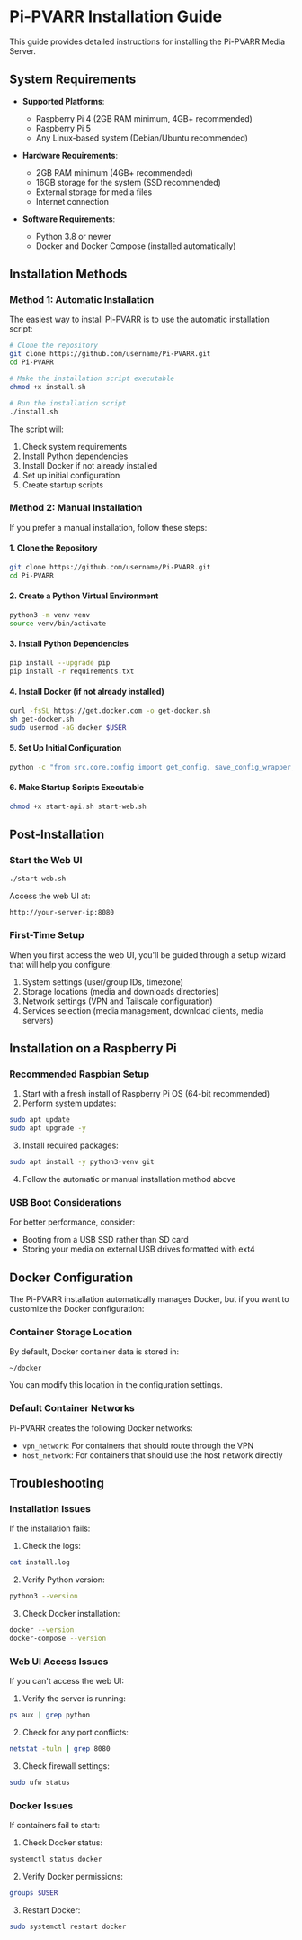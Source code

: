 # Pi-PVARR Installation Guide

This guide provides detailed instructions for installing the Pi-PVARR Media Server.

## System Requirements

- **Supported Platforms**:
  - Raspberry Pi 4 (2GB RAM minimum, 4GB+ recommended)
  - Raspberry Pi 5
  - Any Linux-based system (Debian/Ubuntu recommended)

- **Hardware Requirements**:
  - 2GB RAM minimum (4GB+ recommended)
  - 16GB storage for the system (SSD recommended)
  - External storage for media files
  - Internet connection

- **Software Requirements**:
  - Python 3.8 or newer
  - Docker and Docker Compose (installed automatically)

## Installation Methods

### Method 1: Automatic Installation

The easiest way to install Pi-PVARR is to use the automatic installation script:

```bash
# Clone the repository
git clone https://github.com/username/Pi-PVARR.git
cd Pi-PVARR

# Make the installation script executable
chmod +x install.sh

# Run the installation script
./install.sh
```

The script will:
1. Check system requirements
2. Install Python dependencies
3. Install Docker if not already installed
4. Set up initial configuration
5. Create startup scripts

### Method 2: Manual Installation

If you prefer a manual installation, follow these steps:

#### 1. Clone the Repository

```bash
git clone https://github.com/username/Pi-PVARR.git
cd Pi-PVARR
```

#### 2. Create a Python Virtual Environment

```bash
python3 -m venv venv
source venv/bin/activate
```

#### 3. Install Python Dependencies

```bash
pip install --upgrade pip
pip install -r requirements.txt
```

#### 4. Install Docker (if not already installed)

```bash
curl -fsSL https://get.docker.com -o get-docker.sh
sh get-docker.sh
sudo usermod -aG docker $USER
```

#### 5. Set Up Initial Configuration

```bash
python -c "from src.core.config import get_config, save_config_wrapper, get_services_config, save_services_config; save_config_wrapper(get_config()); save_services_config(get_services_config())"
```

#### 6. Make Startup Scripts Executable

```bash
chmod +x start-api.sh start-web.sh
```

## Post-Installation

### Start the Web UI

```bash
./start-web.sh
```

Access the web UI at:

```
http://your-server-ip:8080
```

### First-Time Setup

When you first access the web UI, you'll be guided through a setup wizard that will help you configure:

1. System settings (user/group IDs, timezone)
2. Storage locations (media and downloads directories)
3. Network settings (VPN and Tailscale configuration)
4. Services selection (media management, download clients, media servers)

## Installation on a Raspberry Pi

### Recommended Raspbian Setup

1. Start with a fresh install of Raspberry Pi OS (64-bit recommended)
2. Perform system updates:

```bash
sudo apt update
sudo apt upgrade -y
```

3. Install required packages:

```bash
sudo apt install -y python3-venv git
```

4. Follow the automatic or manual installation method above

### USB Boot Considerations

For better performance, consider:
- Booting from a USB SSD rather than SD card
- Storing your media on external USB drives formatted with ext4

## Docker Configuration

The Pi-PVARR installation automatically manages Docker, but if you want to customize the Docker configuration:

### Container Storage Location

By default, Docker container data is stored in:

```
~/docker
```

You can modify this location in the configuration settings.

### Default Container Networks

Pi-PVARR creates the following Docker networks:
- `vpn_network`: For containers that should route through the VPN
- `host_network`: For containers that should use the host network directly

## Troubleshooting

### Installation Issues

If the installation fails:

1. Check the logs:

```bash
cat install.log
```

2. Verify Python version:

```bash
python3 --version
```

3. Check Docker installation:

```bash
docker --version
docker-compose --version
```

### Web UI Access Issues

If you can't access the web UI:

1. Verify the server is running:

```bash
ps aux | grep python
```

2. Check for any port conflicts:

```bash
netstat -tuln | grep 8080
```

3. Check firewall settings:

```bash
sudo ufw status
```

### Docker Issues

If containers fail to start:

1. Check Docker status:

```bash
systemctl status docker
```

2. Verify Docker permissions:

```bash
groups $USER
```

3. Restart Docker:

```bash
sudo systemctl restart docker
```